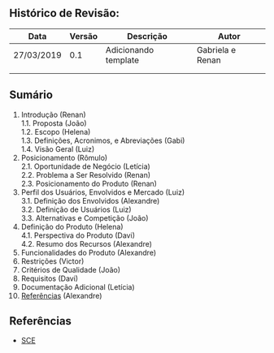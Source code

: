 ## Histórico de Revisão:
| Data | Versão | Descrição | Autor |
|---|---|---|---|
|27/03/2019|0.1|Adicionando template|Gabriela e Renan|
|   |   |   |   |
|   |   |   |   |


## Sumário

1. Introdução (Renan)        
1.1. Proposta (João)  
1.2. Escopo (Helena)  
1.3. Definições, Acronimos, e Abreviações (Gabi)     
1.4. Visão Geral (Luiz)        
2. Posicionamento (Rômulo)         
2.1. Oportunidade de Negócio (Letícia)       
2.2. Problema a Ser Resolvido (Renan)  
2.3. Posicionamento do Produto (Renan)  
3. Perfil dos Usuários, Envolvidos e Mercado (Luiz)    
3.1. Definição dos Envolvidos (Alexandre)    
3.2. Definição de Usuários (Luiz)  
3.3. Alternativas e Competição (João)           
4. Definição do Produto (Helena)       
4.1. Perspectiva do Produto (Davi)  
4.2. Resumo dos Recursos (Alexandre)   
5. Funcionalidades do Produto <!-- Em lista de prioridade -->  (Alexandre)
6. Restrições (Victor)    
7. Critérios de Qualidade (João)
8. Requisitos (Davi)    
9. Documentação Adicional (Letícia)  
10. [Referências](#Referências) (Alexandre)

## Referências
<!-- Para entender melhor como preencher vejam esse link com um template -->
-  [SCE](https://sce.uhcl.edu/helm/RationalUnifiedProcess/webtmpl/templates/req/rup_vision.htm#A.%20%20%20%20%20%20%20%20%20%20%20%20%20Feature%20Attributes)
